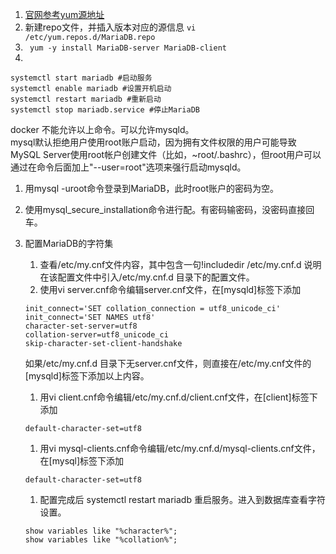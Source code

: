 1. [官网参考yum源地址](https://downloads.mariadb.org/mariadb/repositories/#mirror=evowise-ny&distro=CentOS)    
1. 新建repo文件，并插入版本对应的源信息   `vi /etc/yum.repos.d/MariaDB.repo`      
1. ` yum -y install MariaDB-server MariaDB-client`      
1. 
```
systemctl start mariadb #启动服务
systemctl enable mariadb #设置开机启动
systemctl restart mariadb #重新启动
systemctl stop mariadb.service #停止MariaDB
```

docker 不能允许以上命令。可以允许mysqld。    
mysql默认拒绝用户使用root账户启动，因为拥有文件权限的用户可能导致MySQL Server使用root帐户创建文件（比如，~root/.bashrc），但root用户可以通过在命令后面加上"--user=root"选项来强行启动mysqld。


1. 用mysql -uroot命令登录到MariaDB，此时root账户的密码为空。     
1. 使用mysql_secure_installation命令进行配。有密码输密码，没密码直接回车。      
1. 配置MariaDB的字符集
    1. 查看/etc/my.cnf文件内容，其中包含一句!includedir /etc/my.cnf.d 说明在该配置文件中引入/etc/my.cnf.d 目录下的配置文件。    
    1. 使用vi server.cnf命令编辑server.cnf文件，在[mysqld]标签下添加       
    
    ```
    init_connect='SET collation_connection = utf8_unicode_ci' 
    init_connect='SET NAMES utf8' 
    character-set-server=utf8 
    collation-server=utf8_unicode_ci 
    skip-character-set-client-handshake
    ```
    如果/etc/my.cnf.d 目录下无server.cnf文件，则直接在/etc/my.cnf文件的[mysqld]标签下添加以上内容。    
    1.  用vi  client.cnf命令编辑/etc/my.cnf.d/client.cnf文件，在[client]标签下添加     
    
    ```
    default-character-set=utf8
    ```    
    
    1. 用vi  mysql-clients.cnf命令编辑/etc/my.cnf.d/mysql-clients.cnf文件，在[mysql]标签下添加     
    
    ```
    default-character-set=utf8

    ```
    
    1. 配置完成后 systemctl restart mariadb 重启服务。进入到数据库查看字符设置。    
    
    ```
    show variables like "%character%";
    show variables like "%collation%";
    ```

